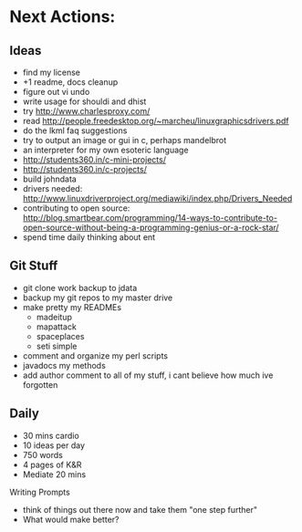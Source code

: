 Next Actions:
=============

Ideas
-----
- find my license
- +1 readme, docs cleanup
- figure out vi undo
- write usage for shouldi and dhist
- try http://www.charlesproxy.com/
- read http://people.freedesktop.org/~marcheu/linuxgraphicsdrivers.pdf
- do the lkml faq suggestions
- try to output an image or gui in c, perhaps mandelbrot
- an interpreter for my own esoteric language
- http://students360.in/c-mini-projects/
- http://students360.in/c-projects/
- build johndata
- drivers needed: http://www.linuxdriverproject.org/mediawiki/index.php/Drivers_Needed
- contributing to open source: http://blog.smartbear.com/programming/14-ways-to-contribute-to-open-source-without-being-a-programming-genius-or-a-rock-star/
- spend time daily thinking about ent


Git Stuff
-------------------------
- git clone work backup to jdata
- backup my git repos to my master drive
- make pretty my READMEs
    - madeitup
    - mapattack
    - spaceplaces
    - seti simple
- comment and organize my perl scripts
- javadocs my methods
- add author comment to all of my stuff, i cant believe how much ive forgotten

Daily
-----
- 30 mins cardio
- 10 ideas per day
- 750 words
- 4 pages of K&R
- Mediate 20 mins

Writing Prompts
- think of things out there now and take them "one step further"
- What would make <something> better?
